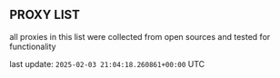 ## PROXY LIST

all proxies in this list were collected from open sources and tested for functionality

last update: `2025-02-03 21:04:18.260861+00:00` UTC